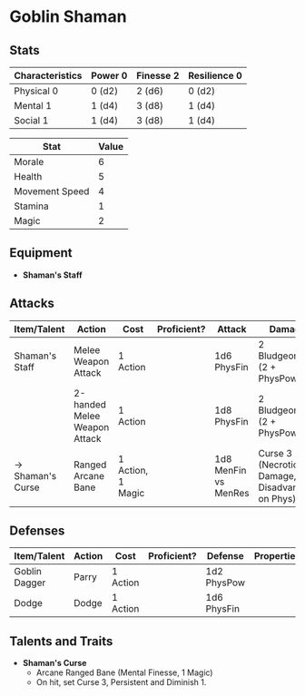 # Goblin Shaman

## Stats

| Characteristics | Power 0 | Finesse 2 | Resilience 0 |
| --------------- | ------- | --------- | ------------ |
| Physical 0      | 0 (d2)  | 2 (d6)    | 0 (d2)       |
| Mental 1        | 1 (d4)  | 3 (d8)    | 1 (d4)       |
| Social 1        | 1 (d4)  | 3 (d8)    | 1 (d4)       |

| Stat            | Value |
| --------------- | ----- |
| Morale          | 6     |
| Health          | 5     |
| Movement Speed  | 4     |
| Stamina         | 1     |
| Magic           | 2     |

## Equipment

* **Shaman's Staff**

## Attacks

| Item/Talent       | Action                       | Cost              | Proficient? | Attack               | Damage                                            | Properties             |
| ----------------- | ---------------------------- | ----------------- | ----------- | -------------------- | ------------------------------------------------- | ---------------------- |
| Shaman's Staff    | Melee Weapon Attack          | 1 Action          |             | 1d6 PhysFin          | 2 Bludgeoning (2 + PhysPow 0)                     |                        |
|                   | 2-handed Melee Weapon Attack | 1 Action          |             | 1d8 PhysFin          | 2 Bludgeoning (2 + PhysPow 0)                     |                        |
| -> Shaman's Curse | Ranged Arcane Bane           | 1 Action, 1 Magic |             | 1d8 MenFin vs MenRes | Curse 3 (Necrotic Damage, Disadvantage on Phys)   | Persistent, Diminish 1 |

## Defenses

| Item/Talent      | Action | Cost     | Proficient? | Defense     | Properties |
| ---------------- | ------ | -------- | ----------- | ----------- | ---------- |
| Goblin Dagger    | Parry  | 1 Action |             | 1d2 PhysPow |            |
| Dodge            | Dodge  | 1 Action |             | 1d6 PhysFin |            |

## Talents and Traits

* **Shaman's Curse**
	* Arcane Ranged Bane (Mental Finesse, 1 Magic)
	* On hit, set Curse 3, Persistent and Diminish 1.

